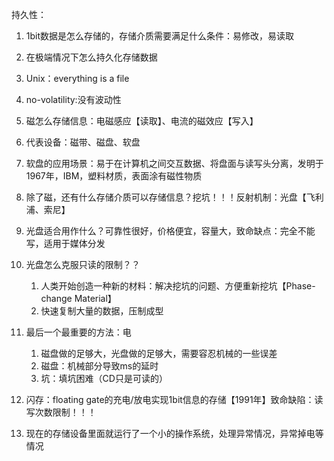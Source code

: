 持久性：

1) 1bit数据是怎么存储的，存储介质需要满足什么条件：易修改，易读取

2) 在极端情况下怎么持久化存储数据
3) Unix：everything is a file
4) no-volatility:没有波动性
5) 磁怎么存储信息：电磁感应【读取】、电流的磁效应【写入】
6) 代表设备：磁带、磁盘、软盘
7) 软盘的应用场景：易于在计算机之间交互数据、将盘面与读写头分离，发明于1967年，IBM，塑料材质，表面涂有磁性物质
8) 除了磁，还有什么存储介质可以存储信息？挖坑！！！反射机制：光盘【飞利浦、索尼】
9) 光盘适合用作什么？可靠性很好，价格便宜，容量大，致命缺点：完全不能写，适用于媒体分发
10) 光盘怎么克服只读的限制？？
    1)  人类开始创造一种新的材料：解决挖坑的问题、方便重新挖坑【Phase-change Material】
    2)  快速复制大量的数据，压制成型
11) 最后一个最重要的方法：电
    1) 磁盘做的足够大，光盘做的足够大，需要容忍机械的一些误差
    2) 磁盘：机械部分导致ms的延时
    3) 坑：填坑困难（CD只是可读的）
12) 闪存：floating gate的充电/放电实现1bit信息的存储【1991年】致命缺陷：读写次数限制！！！
13) 现在的存储设备里面就运行了一个小的操作系统，处理异常情况，异常掉电等情况

